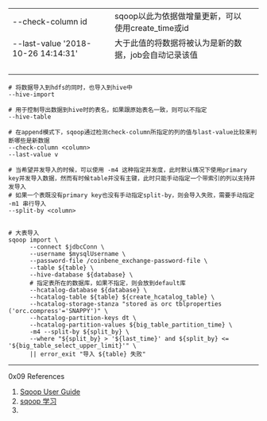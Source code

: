 



|                                    |                                                       |      |
| ---------------------------------- | ----------------------------------------------------- | ---- |
| --check-column id                  | sqoop以此为依据做增量更新，可以使用create_time或id    |      |
| --last-value '2018-10-26 14:14:31' | 大于此值的将数据将被认为是新的数据，job会自动记录该值 |      |
|                                    |                                                       |      |
|                                    |                                                       |      |
|                                    |                                                       |      |
|                                    |                                                       |      |



```shell
# 将数据导入到hdfs的同时，也导入到hive中
--hive-import	

# 用于控制导出数据到hive时的表名，如果跟原始表名一致，则可以不指定
--hive-table

# 在append模式下，sqoop通过检测check-column所指定的列的值与last-value比较来判断哪些是新数据
--check-column <column>
--last-value v

# 当希望并发导入的时候，可以使用 -m4 这种指定并发度，此时默认情况下使用primary key并发导入数据，然而有时候table并没有主键，此时只能手动指定一个带索引的列以支持并发导入
# 如果一个表既没有primary key也没有手动指定split-by，则会导入失败，需要手动指定 -m1 串行导入
--split-by <column>


# 大表导入
sqoop import \
      --connect $jdbcConn \
      --username $mysqlUsername \
      --password-file /coinbene_exchange-password-file \
      --table ${table} \
      --hive-database ${database} \
      # 指定表所在的数据库，如果不指定，则会放到default库
      --hcatalog-database ${database} \
      --hcatalog-table ${table} ${create_hcatalog_table} \
      --hcatalog-storage-stanza "stored as orc tblproperties ('orc.compress'='SNAPPY')" \
      --hcatalog-partition-keys dt \
      --hcatalog-partition-values ${big_table_partition_time} \
      -m4 --split-by ${split_by} \
      --where "${split_by} > '${last_time}' and ${split_by} <= '${big_table_select_upper_limit}'" \
      || error_exit "导入 ${table} 失败"
```













----

0x09 References

1. [Sqoop User Guide](https://sqoop.apache.org/docs/1.4.6/SqoopUserGuide.html)
2. [sqoop 学习](https://www.jianshu.com/p/f0c93c53cd70)
3. 